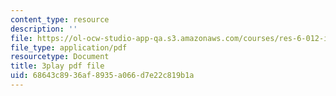 ```yaml
---
content_type: resource
description: ''
file: https://ol-ocw-studio-app-qa.s3.amazonaws.com/courses/res-6-012-introduction-to-probability-spring-2018/68643c8936af8935a066d7e22c819b1a_eV0kTm1h7mQ.pdf
file_type: application/pdf
resourcetype: Document
title: 3play pdf file
uid: 68643c89-36af-8935-a066-d7e22c819b1a
---
```

